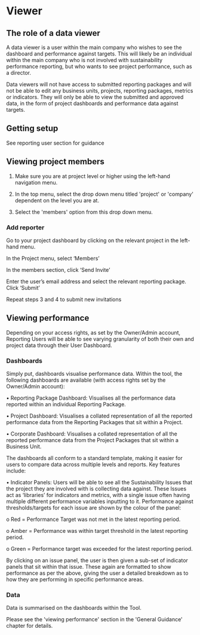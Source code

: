 # Viewer

## The role of a data viewer

A data viewer is a user within the main company who wishes to see the dashboard and performance against targets. This will likely be an individual within the main company who is not involved with sustainability performance reporting, but who wants to see project performance, such as a director.

Data viewers will not have access to submitted reporting packages and will not be able to edit any business units, projects, reporting packages, metrics or indicators. They will only be able to view the submitted and approved data, in the form of project dashboards and performance data against targets.

## Getting setup

See reporting user section for guidance

## Viewing project members

1. Make sure you are at project level or higher using the left-hand navigation menu.

2. In the top menu, select the drop down menu titled 'project' or 'company' dependent on the level you are at.

3. Select the 'members' option from this drop down menu.

### Add reporter

Go to your project dashboard by clicking on the relevant project in the left-hand menu.

In the Project menu, select ‘Members’

In the members section, click ‘Send Invite’

Enter the user’s email address and select the relevant reporting package. Click ‘Submit’

Repeat steps 3 and 4 to submit new invitations

## Viewing performance

Depending on your access rights, as set by the Owner/Admin account, Reporting Users will be able to see varying granularity of both their own and project data through their User Dashboard.

### Dashboards

Simply put, dashboards visualise performance data. Within the tool, the following dashboards are available (with access rights set by the Owner/Admin account):

•	Reporting Package Dashboard: Visualises all the performance data reported within an individual Reporting Package.

•	Project Dashboard: Visualises a collated representation of all the reported performance data from the Reporting Packages that sit within a Project.

•	Corporate Dashboard: Visualises a collated representation of all the reported performance data from the Project Packages that sit within a Business Unit.

The dashboards all conform to a standard template, making it easier for users to compare data across multiple levels and reports. Key features include:

•	Indicator Panels: Users will be able to see all the Sustainability Issues that the project they are involved with is collecting data against. These Issues act as ‘libraries’ for indicators and metrics, with a single issue often having multiple different performance variables inputting to it. Performance against thresholds/targets for each issue are shown by the colour of the panel:

o	Red = Performance Target was not met in the latest reporting period.

o	Amber = Performance was within target threshold in the latest reporting period.

o	Green = Performance target was exceeded for the latest reporting period.

By clicking on an issue panel, the user is then given a sub-set of indicator panels that sit within that issue. These again are formatted to show performance as per the above, giving the user a detailed breakdown as to how they are performing in specific performance areas.

###  Data

Data is summarised on the dashboards within the Tool.

Please see the 'viewing performance' section in the 'General Guidance' chapter for details. 
